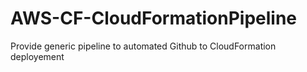 # AWS-CF-CloudFormationPipeline
Provide generic pipeline to automated Github to CloudFormation deployement
